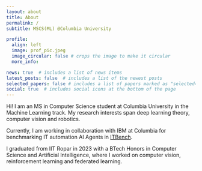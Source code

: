 ```yaml
---
layout: about
title: About
permalink: /
subtitle: MSCS(ML) @Columbia University

profile:
  align: left
  image: prof_pic.jpeg
  image_circular: false # crops the image to make it circular
  more_info: 

news: true  # includes a list of news items
latest_posts: false  # includes a list of the newest posts
selected_papers: false # includes a list of papers marked as "selected={true}"
social: true  # includes social icons at the bottom of the page
---
```


Hi! I am an MS in Computer Science student at Columbia University in the Machine Learning track. My research interests span deep learning theory, computer vision and robotics.

Currently, I am working in collaboration with IBM at Columbia for benchmarking IT automation AI Agents in [ITBench](https://github.com/itbench-hub).

I graduated from IIT Ropar in 2023 with a BTech Honors in Computer Science and Artificial Intelligence, where I worked on computer vision, reinforcement learning and federated learning.
